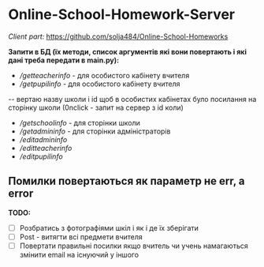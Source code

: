 # Online-School-Homework-Server
*Client part:* https://github.com/solja484/Online-School-Homeworks

**Запити в БД (їх методи, список аргументів які вони повертають і які дані треба передати в main.py):**
* */getteacherinfo* - для особистого кабінету вчителя
* */getpupilinfo* - для особистого кабінету вчителя

-- вертаю назву школи і id щоб в особистих кабінетах було посилання на сторінку школи (0nclick - запит на сервер з id коли)
* */getschoolinfo* - для сторінки школи
* */getadmininfo* - для сторінки адміністраторів
* */editadmininfo*
* */editteacherinfo*
* */editpupilinfo*

**Помилки повертаються як параметр не err, а error**
---

**TODO:**
- [ ] Розбратись з фотографіями шкіл і як і де їх зберігати
- [ ] Post - витягти всі предмети вчителя
- [ ] Повертати правильні посилки якщо вчитель чи учень намагаються змінити email на існуючий у іншого